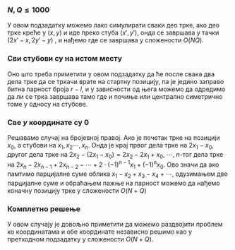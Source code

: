 ﻿### $N,Q\leq 1000$
У овом подзадатку можемо лако симулирати сваки део трке, ако део трке креће у $(x,y)$ и иде преко стуба $(x',y')$, онда се завршава у тачки $(2x'-x,2y'-y)$ , и нађемо где се завршава у сложености $O(NQ)$.
### Сви стубови су на истом месту
Оно што треба приметити у овом подзадатку да ће после свака два дела трке да се тркачи врате на стартну позицију, па је једино заправо битна парност броја $r-l$, и у зависности од њега можемо да одредимо да ли се трка завршава тамо где и почиње или централно симетрично томе у односу на стубове.
### Све $y$ координате су $0$
Решавамо случај на бројевној правој. Ако је почетак трке на позицији $x_0$, а стубови на $x_1,x_2\cdots,x_n$. Онда је крај првог дела трке на $2x_1-x_0$, другог дела трке на $2x_2-(2x_1-x_0)=2x_2-2x_1+x_0$, $\cdots$, $n$-тог дела трке на $2x_n-2x_{n-1}+2x_{n-2}-\cdots+2\cdot(-1)^{n-1}x_{1}+(-1)^{n}x_0$. Ово значи да ако памтимо парцијалне суме облика $x_1-x_2+x_3-x_4+\cdots$, одузимањем две парцијалне суме и обраћањем пажње на парност можемо да нађемо коначну позицију трке у сложености $O(N+Q)$
### Комплетно решење
У овом случају је довољно приметити да можемо раздвојити проблем ко координатама и обе координате независно решимо као у претходном подзадатку у сложености $O(N+Q)$.
